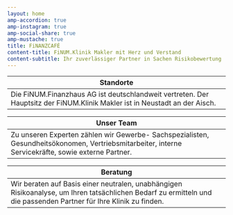 ```yaml
---
layout: home
amp-accordion: true
amp-instagram: true
amp-social-share: true
amp-mustache: true
title: FiNANZCAFÉ
content-title: FiNUM.Klinik Makler mit Herz und Verstand
content-subtitle: Ihr zuverlässiger Partner in Sachen Risikobewertung
---
```


| Standorte |
|-|
| Die FiNUM.Finanzhaus AG ist deutschlandweit vertreten. Der Hauptsitz der FiNUM.Klinik Makler ist in Neustadt an der Aisch. |

| Unser Team |
|-|
| Zu unseren Experten zählen wir Gewerbe- Sachspezialisten, Gesundheitsökonomen, Vertriebsmitarbeiter, interne Servicekräfte, sowie externe Partner. |

| Beratung |
|-|
| Wir beraten auf Basis einer neutralen, unabhängigen Risikoanalyse, um Ihren tatsächlichen Bedarf zu ermitteln und die passenden Partner für Ihre Klinik zu finden. |
